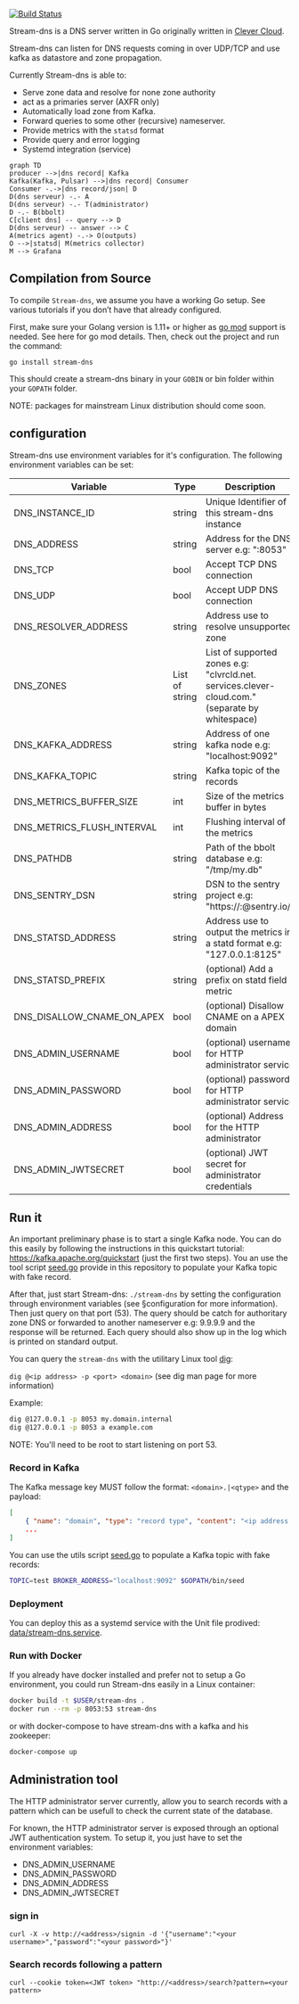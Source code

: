 [![Build Status](https://travis-ci.org/CleverCloud/stream-dns.svg?branch=master)](https://travis-ci.org/CleverCloud/stream-dns)

Stream-dns is a DNS server written in Go originally written in [Clever Cloud](https://www.clever-cloud.com/).

Stream-dns can listen for DNS requests coming in over UDP/TCP and use kafka as datastore and zone propagation.

Currently Stream-dns is able to:

* Serve zone data and resolve for none zone authority
* act as a primaries server (AXFR only)
* Automatically load zone from Kafka.
* Forward queries to some other (recursive) nameserver.
* Provide metrics with the `statsd` format
* Provide query and error logging
* Systemd integration (service)

``` mermaid
graph TD
producer -->|dns record| Kafka
Kafka(Kafka, Pulsar) -->|dns record| Consumer
Consumer -.->|dns record/json| D
D(dns serveur) -.- A
D(dns serveur) -.- T(administrator)
D -.- B(bbolt)
C[client dns] -- query --> D
D(dns serveur) -- answer --> C
A(metrics agent) -.-> O(outputs)
O -->|statsd| M(metrics collector)
M --> Grafana
```


## Compilation from Source

To compile `Stream-dns`, we assume you have a working Go setup. See various tutorials if you don’t have that already configured.

First, make sure your Golang version is 1.11+ or higher as [go mod](https://github.com/golang/go/wiki/Modules) support is needed. See here for go mod details. Then, check out the project and run the command:

`go install stream-dns`

This should create a stream-dns binary in your `GOBIN` or bin folder within your `GOPATH` folder.

NOTE: packages for mainstream Linux distribution should come soon.

## configuration

Stream-dns use environment variables for it's configuration.
The following environment variables can be set:

| Variable                   | Type           | Description                                                                                     |
|----------------------------|----------------|-------------------------------------------------------------------------------------------------|
| DNS_INSTANCE_ID            | string         | Unique Identifier of this stream-dns instance                                                   |
| DNS_ADDRESS                | string         | Address for the DNS server e.g: ":8053"                                                         |
| DNS_TCP                    | bool           | Accept TCP DNS connection                                                                       |
| DNS_UDP                    | bool           | Accept UDP DNS connection                                                                       |
| DNS_RESOLVER_ADDRESS       | string         | Address use to resolve unsupported zone                                                         |
| DNS_ZONES                  | List of string | List of supported zones e.g: "clvrcld.net. services.clever-cloud.com." (separate by whitespace) |
| DNS_KAFKA_ADDRESS          | string         | Address of one kafka node e.g: "localhost:9092"                                                 |
| DNS_KAFKA_TOPIC            | string         | Kafka topic of the records                                                                      |
| DNS_METRICS_BUFFER_SIZE    | int            | Size of the metrics buffer in bytes                                                             |
| DNS_METRICS_FLUSH_INTERVAL | int            | Flushing interval of the metrics                                                                |
| DNS_PATHDB                 | string         | Path of the bbolt database e.g: "/tmp/my.db"                                                    |
| DNS_SENTRY_DSN             | string         | DSN to the sentry project e.g: "https://<key>:<secret>@sentry.io/<project>"                     |
| DNS_STATSD_ADDRESS         | string         | Address use to output the metrics in a statd format e.g: "127.0.0.1:8125"                       |
| DNS_STATSD_PREFIX          | string         | (optional) Add a prefix on statd field metric                                                   |
| DNS_DISALLOW_CNAME_ON_APEX | bool           | (optional) Disallow CNAME on a APEX domain                                                      |
| DNS_ADMIN_USERNAME         | bool           | (optional) username for HTTP administrator service                                              |
| DNS_ADMIN_PASSWORD         | bool           | (optional) password for HTTP administrator service                                              |
| DNS_ADMIN_ADDRESS          | bool           | (optional) Address for the HTTP administrator                                                   |
| DNS_ADMIN_JWTSECRET        | bool           | (optional) JWT secret for administrator credentials                                             |

## Run it

An important preliminary phase is to start a single Kafka node. You can do this easily by following the instructions in this quickstart tutorial: https://kafka.apache.org/quickstart (just the first two steps). You an use the tool script [seed.go](https://github.com/CleverCloud/stream-dns/blob/master/tools/seed/seed.go) provide in this repository to populate your Kafka topic with fake record.

After that, just start Stream-dns: `./stream-dns` by setting the configuration through environment variables (see §configuration for more information). Then just query on that port (53). The query should be catch for authoritary zone DNS or forwarded to another nameserver e.g: 9.9.9.9 and the response will be returned. Each query should also show up in the log which is printed on standard output.

You can query the `stream-dns` with the utilitary Linux tool [dig](https://linux.die.net/man/1/dig):

`dig @<ip address> -p <port> <domain>` (see dig man page for more information)

Example:

```bash
dig @127.0.0.1 -p 8053 my.domain.internal
dig @127.0.0.1 -p 8053 a example.com
```

NOTE:  You'll need to be root to start listening on port 53.

### Record in Kafka

The Kafka message key MUST follow the format: `<domain>.|<qtype>` and the payload:

```json
[
	{ "name": "domain", "type": "record type", "content": "<ip address and other infos like SOA>", "priority": 0 },
	...
]
```

You can use the utils script [seed.go](https://github.com/CleverCloud/stream-dns/blob/master/tools/seed/seed.go) to populate a Kafka topic with fake records:

```bash
TOPIC=test BROKER_ADDRESS="localhost:9092" $GOPATH/bin/seed
```

### Deployment

You can deploy this as a systemd service with the Unit file prodived: [data/stream-dns.service](https://github.com/CleverCloud/stream-dns/).

### Run with Docker

If you already have docker installed and prefer not to setup a Go environment, you could run Stream-dns easily in a Linux container:

```bash
docker build -t $USER/stream-dns .
docker run --rm -p 8053:53 stream-dns
```

or with docker-compose to have stream-dns with a kafka and his zookeeper:

```bash
docker-compose up
```

## Administration tool

The HTTP administrator server currently, allow you to search records with a pattern which can be usefull to check the current state of the database.

For known, the HTTP administrator server is exposed through an optional JWT authentication system. To setup it, you just have to set the environment variables:

* DNS_ADMIN_USERNAME
* DNS_ADMIN_PASSWORD
* DNS_ADMIN_ADDRESS
* DNS_ADMIN_JWTSECRET

### sign in

`curl -X -v http://<address>/signin -d '{"username":"<your username>","password":"<your password>"}'`

### Search records following a pattern

`curl --cookie token=<JWT token> "http://<address>/search?pattern=<your pattern>`